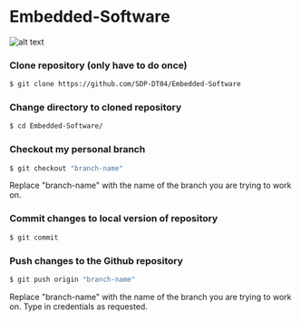 # Embedded-Software

![alt text](https://assets-cdn.github.com/images/modules/logos_page/GitHub-Logo.png) <br />

### Clone repository (only have to do once)
```sh
$ git clone https://github.com/SDP-DT04/Embedded-Software
```

### Change directory to cloned repository
```sh
$ cd Embedded-Software/
```

### Checkout my personal branch
```sh
$ git checkout "branch-name"
```
Replace "branch-name" with the name of the branch you are trying to work on.

### Commit changes to local version of repository
```sh
$ git commit
```

### Push changes to the Github repository
```sh
$ git push origin "branch-name"
```
Replace "branch-name" with the name of the branch you are trying to work on. Type in credentials as requested.
